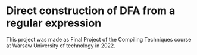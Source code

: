 # Direct construction of DFA from a regular expression
This project was made as Final Project of the Compiling Techniques course at Warsaw University of technology in 2022.

